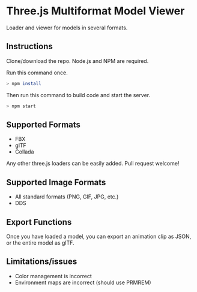 # Three.js Multiformat Model Viewer

Loader and viewer for models in several formats.

## Instructions

Clone/download the repo. Node.js and NPM are required.

Run this command once.

``` bash
> npm install
```

Then run this command to build code and start the server.

``` bash
> npm start
```

## Supported Formats

* FBX
* glTF
* Collada

Any other three.js loaders can be easily added. Pull request welcome!

## Supported Image Formats

* All standard formats (PNG, GIF, JPG, etc.)
* DDS

## Export Functions

Once you have loaded a model, you can export an animation clip as JSON, or the entire model as glTF.

## Limitations/issues

* Color management is incorrect
* Environment maps are incorrect (should use PRMREM)

